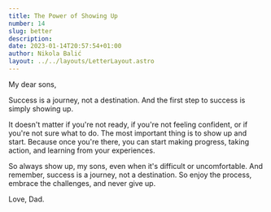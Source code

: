 ```yaml
---
title: The Power of Showing Up 
number: 14
slug: better
description:
date: 2023-01-14T20:57:54+01:00
author: Nikola Balić
layout: ../../layouts/LetterLayout.astro
---
```


My dear sons,

Success is a journey, not a destination. And the first step to success is simply showing up.

It doesn't matter if you're not ready, if you're not feeling confident, or if you're not sure what to do. The most important thing is to show up and start. Because once you're there, you can start making progress, taking action, and learning from your experiences.

So always show up, my sons, even when it's difficult or uncomfortable. And remember, success is a journey, not a destination. So enjoy the process, embrace the challenges, and never give up.

Love, Dad. 
